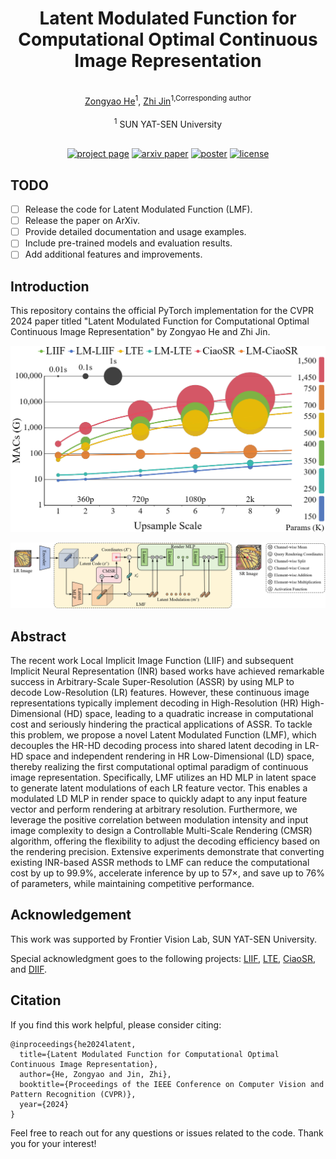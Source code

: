 <div align="center">
<h1>Latent Modulated Function for Computational Optimal Continuous Image Representation</h1>
<br>
<a href="https://github.com/HeZongyao">Zongyao He</a><sup><span>1</span></sup>, 
<a href="https://ise.sysu.edu.cn/teacher/teacher02/1384977.htm">Zhi Jin</a><sup><span>1,Corresponding author</span></sup>
</br>
  
<br>
<sup>1</sup> SUN YAT-SEN University
</br>

<br>
<div>

[![project page](https://img.shields.io/badge/Project-Page-green)](https://github.com/HeZongyao/LMF)
[![arxiv paper](https://img.shields.io/badge/arXiv-Paper-red)]()
[![poster](https://img.shields.io/badge/Conference-Poster-blueviolet)](https://cvpr.thecvf.com/virtual/2024/poster/31265)
[![license](https://img.shields.io/badge/License-Apache_2.0-blue)](https://opensource.org/licenses/Apache-2.0)

</div>
</div>

## TODO

- [ ] Release the code for Latent Modulated Function (LMF).
- [ ] Release the paper on ArXiv.
- [ ] Provide detailed documentation and usage examples.
- [ ] Include pre-trained models and evaluation results.
- [ ] Add additional features and improvements.

## Introduction

This repository contains the official PyTorch implementation for the CVPR 2024 paper titled "Latent Modulated Function for Computational Optimal Continuous Image Representation" by Zongyao He and Zhi Jin.

![Efficiency comparison](assets/efficiency.png " Efficiency comparisons (320 × 180 input) for ASSR")

![Framework](assets/framework.png "Framework of our LMF-based continuous image representation")

## Abstract

The recent work Local Implicit Image Function (LIIF) and subsequent Implicit Neural Representation (INR) based works have achieved remarkable success in Arbitrary-Scale Super-Resolution (ASSR) by using MLP to decode Low-Resolution (LR) features. However, these continuous image representations typically implement decoding in High-Resolution (HR) High-Dimensional (HD) space, leading to a quadratic increase in computational cost and seriously hindering the practical applications of ASSR. To tackle this problem, we propose a novel Latent Modulated Function (LMF), which decouples the HR-HD decoding process into shared latent decoding in LR-HD space and independent rendering in HR Low-Dimensional (LD) space, thereby realizing the first computational optimal paradigm of continuous image representation. Specifically, LMF utilizes an HD MLP in latent space to generate latent modulations of each LR feature vector. This enables a modulated LD MLP in render space to quickly adapt to any input feature vector and perform rendering at arbitrary resolution. Furthermore, we leverage the positive correlation between modulation intensity and input image complexity to design a Controllable Multi-Scale Rendering (CMSR) algorithm, offering the flexibility to adjust the decoding efficiency based on the rendering precision. Extensive experiments demonstrate that converting existing INR-based ASSR methods to LMF can reduce the computational cost by up to 99.9%, accelerate inference by up to 57×, and save up to 76% of parameters, while maintaining competitive performance.

## Acknowledgement

This work was supported by Frontier Vision Lab, SUN YAT-SEN University.

Special acknowledgment goes to the following projects: [LIIF](https://github.com/yinboc/liif), [LTE](https://github.com/jaewon-lee-b/lte), [CiaoSR](https://github.com/caojiezhang/CiaoSR), and [DIIF](https://github.com/HeZongyao/DIIF).

## Citation

If you find this work helpful, please consider citing:

```
@inproceedings{he2024latent,
  title={Latent Modulated Function for Computational Optimal Continuous Image Representation},
  author={He, Zongyao and Jin, Zhi},
  booktitle={Proceedings of the IEEE Conference on Computer Vision and Pattern Recognition (CVPR)},
  year={2024}
}
```

Feel free to reach out for any questions or issues related to the code. Thank you for your interest!

